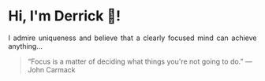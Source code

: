 # Hi, I'm Derrick 👋!
<p align="justify">I admire uniqueness and believe that a clearly focused mind can achieve anything...</p> 
<!-- #quote-start -->
<blockquote>&ldquo;Focus is a matter of deciding what things you're not going to do.&rdquo; &mdash; <footer>John Carmack</footer></blockquote>
<!-- #quote-end -->
